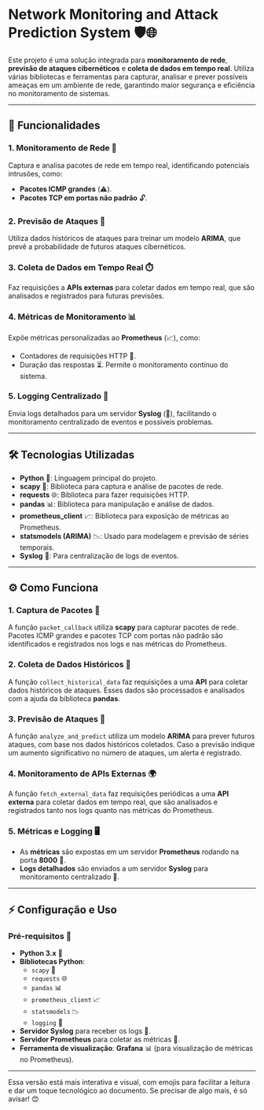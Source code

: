 

# **Network Monitoring and Attack Prediction System** 🛡️🌐

Este projeto é uma solução integrada para **monitoramento de rede**, **previsão de ataques cibernéticos** e **coleta de dados em tempo real**. Utiliza várias bibliotecas e ferramentas para capturar, analisar e prever possíveis ameaças em um ambiente de rede, garantindo maior segurança e eficiência no monitoramento de sistemas.

---

## **🔧 Funcionalidades**

### 1. **Monitoramento de Rede** 📡
Captura e analisa pacotes de rede em tempo real, identificando potenciais intrusões, como:
- **Pacotes ICMP grandes** (⚠️).
- **Pacotes TCP em portas não padrão** 🔓.

### 2. **Previsão de Ataques** 🔮
Utiliza dados históricos de ataques para treinar um modelo **ARIMA**, que prevê a probabilidade de futuros ataques cibernéticos.

### 3. **Coleta de Dados em Tempo Real** ⏱️
Faz requisições a **APIs externas** para coletar dados em tempo real, que são analisados e registrados para futuras previsões.

### 4. **Métricas de Monitoramento** 📊
Expõe métricas personalizadas ao **Prometheus** (📈), como:
- Contadores de requisições HTTP 🔢.
- Duração das respostas ⏳.
Permite o monitoramento contínuo do sistema.

### 5. **Logging Centralizado** 📝
Envia logs detalhados para um servidor **Syslog** (📡), facilitando o monitoramento centralizado de eventos e possíveis problemas.

---

## **🛠️ Tecnologias Utilizadas**

- **Python** 🐍: Linguagem principal do projeto.
- **scapy** 🦊: Biblioteca para captura e análise de pacotes de rede.
- **requests** 🌐: Biblioteca para fazer requisições HTTP.
- **pandas** 📊: Biblioteca para manipulação e análise de dados.
- **prometheus_client** 📈: Biblioteca para exposição de métricas ao Prometheus.
- **statsmodels (ARIMA)** 📉: Usado para modelagem e previsão de séries temporais.
- **Syslog** 📜: Para centralização de logs de eventos.

---

## **⚙️ Como Funciona**

### 1. **Captura de Pacotes** 🎯
A função `packet_callback` utiliza **scapy** para capturar pacotes de rede. Pacotes ICMP grandes e pacotes TCP com portas não padrão são identificados e registrados nos logs e nas métricas do Prometheus.

### 2. **Coleta de Dados Históricos** 📅
A função `collect_historical_data` faz requisições a uma **API** para coletar dados históricos de ataques. Esses dados são processados e analisados com a ajuda da biblioteca **pandas**.

### 3. **Previsão de Ataques** 🔮
A função `analyze_and_predict` utiliza um modelo **ARIMA** para prever futuros ataques, com base nos dados históricos coletados. Caso a previsão indique um aumento significativo no número de ataques, um alerta é registrado.

### 4. **Monitoramento de APIs Externas** 🌍
A função `fetch_external_data` faz requisições periódicas a uma **API externa** para coletar dados em tempo real, que são analisados e registrados tanto nos logs quanto nas métricas do Prometheus.

### 5. **Métricas e Logging** 🖥️
- As **métricas** são expostas em um servidor **Prometheus** rodando na porta **8000** 📡.
- **Logs detalhados** são enviados a um servidor **Syslog** para monitoramento centralizado 📜.

---

## **⚡ Configuração e Uso**

### **Pré-requisitos** 📝
- **Python 3.x** 🐍
- **Bibliotecas Python**:
  - `scapy` 🦊
  - `requests` 🌐
  - `pandas` 📊
  - `prometheus_client` 📈
  - `statsmodels` 📉
  - `logging` 📝
- **Servidor Syslog** para receber os logs 📜.
- **Servidor Prometheus** para coletar as métricas 📡.
- **Ferramenta de visualização**: **Grafana** 📊 (para visualização de métricas no Prometheus).

---

Essa versão está mais interativa e visual, com emojis para facilitar a leitura e dar um toque tecnológico ao documento. Se precisar de algo mais, é só avisar! 😊
